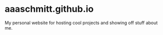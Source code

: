 aaaschmitt.github.io
====================

My personal website for hosting cool projects and showing off stuff about me.
